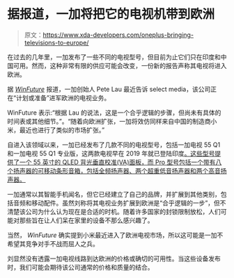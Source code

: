 # 据报道，一加将把它的电视机带到欧洲

> 原文：<https://www.xda-developers.com/oneplus-bringing-televisions-to-europe/>

在过去的几年里，一加发布了一些不同的电视型号，但目前为止它们只在印度和中国可用。然而，这种非常有限的供应可能会改变，一份新的报告声称其电视将进入欧洲。

据 [*WinFuture*](https://winfuture.de/news,122964.html) 报道，一加创始人 Pete Lau 最近告诉 select media，该公司正在“计划或准备”进军欧洲的电视业务。

WinFuture 表示:“根据 Lau 的说法，这是一个合乎逻辑的步骤，但尚未有具体的时间表或其他细节。”。“随着向欧洲扩张，一加将效仿同样来自中国的制造商小米，最近也进行了类似的市场扩张。”

自进入该领域以来，一加已经发布了几款不同的电视型号，包括一加电视 55 Q1 和一加电视 55 Q1 专业版，这两款电视早在 2019 年就已登陆印度[。这些型号提供了一个 55 英寸的 QLED 背光垂直校准(VA)面板，而 Pro 型号包括一个带有八个扬声器的可移动条形音箱，包括全频扬声器、两个超重低音扬声器和两个高音扬声器。](https://www.xda-developers.com/oneplus-tv-has-a-55-inch-qled-8-speakers-movable-soundbar/)

一加通常以其智能手机闻名，但它已经建立了自己的品牌，并扩展到其他类别，包括音频和移动配件。虽然刘称将其电视业务扩展到欧洲是“合乎逻辑的一步”，但不清楚该公司为什么认为现在是合适的时机。随着许多国家的封锁限制放松，人们可能对那些旨在让人们呆在家里的设备不那么感兴趣了。

当然， *WinFuture* 确实提到小米最近进入了欧洲电视市场，所以这可能是一加不希望其竞争对手不战而屈人之兵。

刘显然没有透露一加电视线路到达欧洲的价格或确切的可用性。当这些设备发布时，我们可能会期待该公司通常的价格和质量的结合。